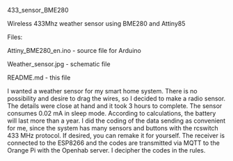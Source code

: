 433_sensor_BME280

Wireless 433Mhz weather sensor using BME280 and Attiny85

Files:

Attiny_BME280_en.ino  - source file for Arduino

Weather_sensor.jpg  -  schematic file

README.md  -  this file

I wanted a weather sensor for my smart home system. There is no possibility and desire to drag the wires, so I decided to make a radio sensor. The details were close at hand and it took 3 hours to complete. The sensor consumes 0.02 mA in sleep mode. According to calculations, the battery will last more than a year. I did the coding of the data sending as convenient for me, since the system has many sensors and buttons with the rcswitch 433 MHz protocol. If desired, you can remake it for yourself. The receiver is connected to the ESP8266 and the codes are transmitted via MQTT to the Orange Pi with the Openhab server. I decipher the codes in the rules.
